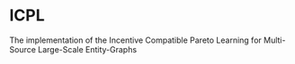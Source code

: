 # ICPL
The implementation of the Incentive Compatible Pareto Learning for Multi-Source Large-Scale Entity-Graphs
